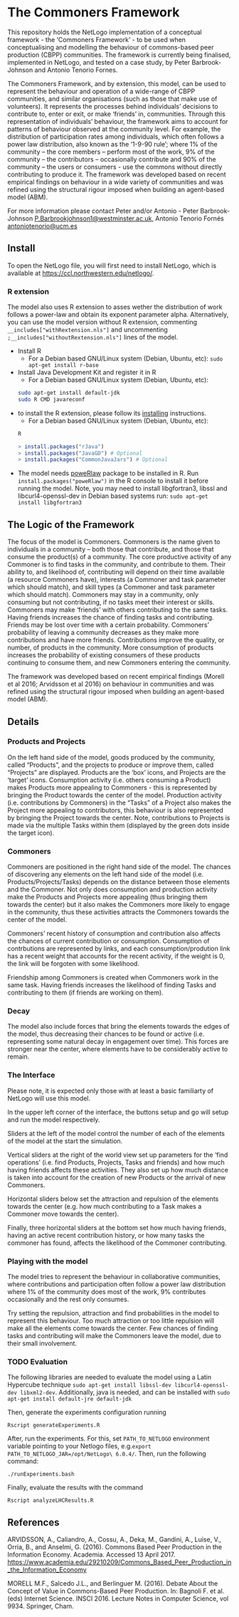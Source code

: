 # The Commoners Framework

This repository holds the NetLogo implementation of a conceptual framework - the ‘Commoners Framework’ - to be used when conceptualising and modelling the behaviour of commons-based peer production (CBPP) communities. The framework is currently being finalised, implemented in NetLogo, and tested on a case study, by Peter Barbrook-Johnson and Antonio Tenorio Fornes.

The Commoners Framework, and by extension, this model, can be used to represent the behaviour and operation of a wide-range of CBPP communities, and similar organisations (such as those that make use of volunteers). It represents the processes behind individuals’ decisions to contribute to, enter or exit, or make ‘friends’ in, communities. Through this representation of individuals’ behaviour, the framework aims to account for patterns of behaviour observed at the community level. For example, the distribution of participation rates among individuals, which often follows a power law distribution, also known as the ‘1-9-90 rule’; where 1% of the community – the core members – perform most of the work, 9% of the community – the contributors – occasionally contribute and 90% of the community – the users or consumers - use the commons without directly contributing to produce it. The framework was developed based on recent empirical findings on behaviour in a wide variety of communities and was refined using the structural rigour imposed when building an agent-based model (ABM).

For more information please contact Peter and/or Antonio - Peter Barbrook-Johnson <P.Barbrookjohnson1@westminster.ac.uk>, Antonio Tenorio Fornés <antoniotenorio@ucm.es>

## Install

To open the NetLogo file, you will first need to install NetLogo, which is available at https://ccl.northwestern.edu/netlogo/.

### R extension

The model also uses R extension to asses wether the distribution of work follows a power-law and obtain its exponent parameter alpha. Alternatively, you can use the model version without R extension, commenting `__includes["withRextension.nls"]` and uncommenting `;__includes["withoutRextension.nls"]` lines of the model.

- Install R
   - For a Debian based GNU/Linux system (Debian, Ubuntu, etc):
   `sudo apt-get install r-base`
- Install Java Development Kit and register it in R
  -  For a Debian based GNU/Linux system (Debian, Ubuntu, etc):
  ``` bash
  sudo apt-get install default-jdk
  sudo R CMD javareconf
  ```
- to install the R extension, please follow its [installing](https://ccl.northwestern.edu/netlogo/docs/r.html#installing) instructions.
   - For a Debian based GNU/Linux system (Debian, Ubuntu, etc):
   ``` bash
   R
   ```
   ``` R
   > install.packages("rJava")
   > install.packages("JavaGD") # Optional
   > install.packages("CommonJavaJars") # Optional
   ```
- The model needs [poweRlaw](https://cran.r-project.org/web/packages/poweRlaw/index.html) package to be installed in R. Run `install.packages("poweRlaw")` in the R console to install it before running the model. Note, you may need to install libgfortran3, libssl and libcurl4-openssl-dev  in Debian based systems run: `sudo apt-get install libgfortran3`


## The Logic of the Framework

The focus of the model is Commoners. Commoners is the name given to individuals in a community – both those that contribute, and those that consume the product(s) of a community. The core productive activity of any Commoner is to find tasks in the community, and contribute to them. Their ability to, and likelihood of, contributing will depend on their time available (a resource Commoners have), interests (a Commoner and task parameter which should match), and skill types (a Commoner and task parameter which should match). Commoners may stay in a community, only consuming but not contributing, if no tasks meet their interest or skills. Commoners may make ‘friends’ with others contributing to the same tasks. Having friends increases the chance of finding tasks and contributing. Friends may be lost over time with a certain probability. Commoners’ probability of leaving a community decreases as they make more contributions and have more friends. Contributions improve the quality, or number, of products in the community. More consumption of products increases the probability of existing consumers of these products continuing to consume them, and new Commoners entering the community.

The framework was developed based on recent empirical findings (Morell et al 2016; Arvidsson et al 2016) on behaviour in communities and was refined using the structural rigour imposed when building an agent-based model (ABM).


## Details

### Products and Projects

On the left hand side of the model, goods produced by the community, called “Products”, and the projects to produce or improve them, called “Projects” are displayed. Products are the ‘box’ icons, and Projects are the ‘target’ icons. Consumption activity (i.e. others consuming a Product) makes Products more appealing to Commoners - this is represented by bringing the Product towards the center of the model. Production activity (i.e. contributions by Commoners) in the “Tasks” of a Project also makes the Project more appealing to contributors, this behaviour is also represented by bringing the Project towards the center. Note, contributions to Projects is made via the multiple Tasks within them (displayed by the green dots inside the target icon).


### Commoners

Commoners are positioned in the right hand side of the model. The chances of discovering any elements on the left hand side of the model (i.e. Products/Projects/Tasks) depends on the distance between those elements and the Commoner. Not only does consumption and production activity make the Products and Projects more appealing (thus bringing them towards the center) but it also makes the Commoners more likely to engage in the community, thus these activities attracts the Commoners towards the center of the model.

Commoners’ recent history of consumption and contribution also affects the chances of current contribution or consumption. Consumption of contrbutions are represented by links, and each consumption/prodution link has a recent weight that accounts for the recent activity, if the weight is 0, the link will be forgoten with some likelihood.

Friendship among Commoners is created when Commoners work in the same task. Having friends increases the likelihood of finding Tasks and contributing to them (if friends are working on them).


### Decay

The model also include forces that bring the elements towards the edges of the model, thus decreasing their chances to be found or active (i.e. representing some natural decay in engagement over time). This forces are stronger near the center, where elements have to be considerably active to remain.


### The Interface

Please note, it is expected only those with at least a basic familiarty of NetLogo will use this model.

In the upper left corner of the interface, the buttons setup and go will setup and run the model respectively.

Sliders at the left of the model control the number of each of the elements of the model at the start the simulation.

Vertical sliders at the right of the world view set up parameters for the ‘find operations’ (i.e. find Products, Projects, Tasks and friends) and how much having friends affects these activities. They also set up how much distance is taken into account for the creation of new Products or the arrival of new Commoners.

Horizontal sliders below set the attraction and repulsion of the elements towards the center (e.g. how much contributing to a Task makes a Commoner move towards the center).

Finally, three horizontal sliders at the bottom set how much having friends, having an active recent contribution history, or how many tasks the commoner has found, affects the likelihood of the Commoner contributing.


### Playing with the model

The model tries to represent the behaviour in collaborative communities, where contributions and participation often follow a power law distribution where 1% of the community does most of the work, 9% contributes occasionally and the rest only consumes.

Try setting the repulsion, attraction and find probabilities in the model to represent this behaviour. Too much attraction or too little repulsion will make all the elements come towards the center. Few chances of finding tasks and contributing will make the Commoners leave the model, due to their small involvement.

### TODO Evaluation

The following libraries are needed to evaluate the model using a Latin Hypercube technique `sudo apt-get install libssl-dev libcurl4-openssl-dev libxml2-dev`. Additionally, java is needed, and can be installed with `sudo apt-get install default-jre default-jdk`

Then, generate the experiments configuration running
``` shell
Rscript generateExperiments.R
```

After, run the experiments. For this, set  `PATH_TO_NETLOGO` environment variable pointing to your Netlogo files, e.g.`export PATH_TO_NETLOGO_JAR=/opt/NetLogo\ 6.0.4/`. Then, run the following command:

``` shell
./runExperiments.bash
```

Finally, evaluate the results with the command

``` shell
Rscript analyzeLHCResults.R
```

## References

ARVIDSSON, A., Caliandro, A., Cossu, A., Deka, M., Gandini, A., Luise, V., Orria, B., and Anselmi, G. (2016). Commons Based Peer Production in the Information Economy. Academia. Accessed 13 April 2017. https://www.academia.edu/29210209/Commons_Based_Peer_Production_in_the_Information_Economy

MORELL M.F., Salcedo J.L., and Berlinguer M. (2016). Debate About the Concept of Value in Commons-Based Peer Production. In: Bagnoli F. et al. (eds) Internet Science. INSCI 2016. Lecture Notes in Computer Science, vol 9934. Springer, Cham.
